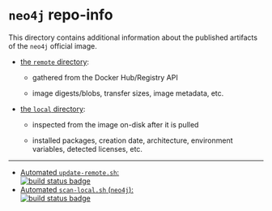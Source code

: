 # `neo4j` repo-info

This directory contains additional information about the published artifacts of the `neo4j` official image.

-	[the `remote` directory](remote/):

	-	gathered from the Docker Hub/Registry API

	-	image digests/blobs, transfer sizes, image metadata, etc.

-	[the `local` directory](local/):

	-	inspected from the image on-disk after it is pulled

	-	installed packages, creation date, architecture, environment variables, detected licenses, etc.

---

-	[Automated `update-remote.sh`:  
	![build status badge](https://doi-janky.infosiftr.net/job/repo-info/job/remote/badge/icon)](https://doi-janky.infosiftr.net/job/repo-info/job/remote/)
-	[Automated `scan-local.sh` (`neo4j`):  
	![build status badge](https://doi-janky.infosiftr.net/job/repo-info/job/local/job/neo4j/badge/icon)](https://doi-janky.infosiftr.net/job/repo-info/job/local/job/neo4j)
